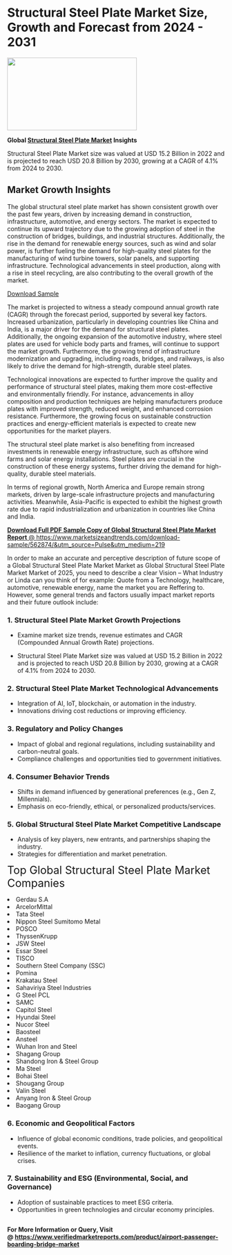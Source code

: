 <H1>Structural Steel Plate Market Size, Growth and Forecast from 2024 - 2031</H1><img class="aligncenter size-medium wp-image-584254" src="https://thirdeyenews.in/wp-content/uploads/2024/09/Global-Market-Research-300x168.jpeg" alt="" width="300" height="168" /><p><strong>Global&nbsp;<a href="https://www.marketsizeandtrends.com/download-sample/562874/&amp;utm_source=Pulse&amp;utm_medium=219">Structural Steel Plate Market</a> Insights</strong></p><p>Structural Steel Plate Market size was valued at USD 15.2 Billion in 2022 and is projected to reach USD 20.8 Billion by 2030, growing at a CAGR of 4.1% from 2024 to 2030.</p><p><h2>Market Growth Insights</h2> <p>The global structural steel plate market has shown consistent growth over the past few years, driven by increasing demand in construction, infrastructure, automotive, and energy sectors. The market is expected to continue its upward trajectory due to the growing adoption of steel in the construction of bridges, buildings, and industrial structures. Additionally, the rise in the demand for renewable energy sources, such as wind and solar power, is further fueling the demand for high-quality steel plates for the manufacturing of wind turbine towers, solar panels, and supporting infrastructure. Technological advancements in steel production, along with a rise in steel recycling, are also contributing to the overall growth of the market.</p> <p><a href="#">Download Sample</a></p> <p>The market is projected to witness a steady compound annual growth rate (CAGR) through the forecast period, supported by several key factors. Increased urbanization, particularly in developing countries like China and India, is a major driver for the demand for structural steel plates. Additionally, the ongoing expansion of the automotive industry, where steel plates are used for vehicle body parts and frames, will continue to support the market growth. Furthermore, the growing trend of infrastructure modernization and upgrading, including roads, bridges, and railways, is also likely to drive the demand for high-strength, durable steel plates.</p> <p>Technological innovations are expected to further improve the quality and performance of structural steel plates, making them more cost-effective and environmentally friendly. For instance, advancements in alloy composition and production techniques are helping manufacturers produce plates with improved strength, reduced weight, and enhanced corrosion resistance. Furthermore, the growing focus on sustainable construction practices and energy-efficient materials is expected to create new opportunities for the market players.</p> <p>The structural steel plate market is also benefiting from increased investments in renewable energy infrastructure, such as offshore wind farms and solar energy installations. Steel plates are crucial in the construction of these energy systems, further driving the demand for high-quality, durable steel materials.</p> <p>In terms of regional growth, North America and Europe remain strong markets, driven by large-scale infrastructure projects and manufacturing activities. Meanwhile, Asia-Pacific is expected to exhibit the highest growth rate due to rapid industrialization and urbanization in countries like China and India.</p> <p><a href="#"></p><p><span class=""><strong>Download Full PDF Sample Copy of Global Structural Steel Plate Market Report</strong> @ <a href="https://www.marketsizeandtrends.com/download-sample/562874/&amp;utm_source=Pulse&amp;utm_medium=219" target="_blank">https://www.marketsizeandtrends.com/download-sample/562874/&amp;utm_source=Pulse&amp;utm_medium=219</a></span></p><p>In order to make an accurate and perceptive description of future scope of a Global&nbsp;Structural Steel Plate Market Market as Global&nbsp;Structural Steel Plate Market Market of 2025, you need to describe a clear Vision &ndash; What Industry or Linda can you think of for example: Quote from a Technology, healthcare, automotive, renewable energy, name the market you are Reffering to. However, some general trends and factors usually impact market reports and their future outlook include:</p><h3>1.&nbsp;<strong>Structural Steel Plate Market Growth Projections</strong></h3><ul><li>Examine market size trends, revenue estimates and CAGR (Compounded Annual Growth Rate) projections.</li><li><p>Structural Steel Plate Market size was valued at USD 15.2 Billion in 2022 and is projected to reach USD 20.8 Billion by 2030, growing at a CAGR of 4.1% from 2024 to 2030.</p></li></ul><h3>2.&nbsp;<strong>Structural Steel Plate Market Technological Advancements</strong></h3><ul><li>Integration of AI, IoT, blockchain, or automation in the industry.</li><li>Innovations driving cost reductions or improving efficiency.</li></ul><h3>3.&nbsp;<strong>Regulatory and Policy Changes</strong></h3><ul><li>Impact of global and regional regulations, including sustainability and carbon-neutral goals.</li><li>Compliance challenges and opportunities tied to government initiatives.</li></ul><h3>4.&nbsp;<strong>Consumer Behavior Trends</strong></h3><ul><li>Shifts in demand influenced by generational preferences (e.g., Gen Z, Millennials).</li><li>Emphasis on eco-friendly, ethical, or personalized products/services.</li></ul><h3>5.&nbsp;<strong>Global Structural Steel Plate Market Competitive Landscape</strong></h3><ul><li>Analysis of key players, new entrants, and partnerships shaping the industry.</li><li>Strategies for differentiation and market penetration.</li></ul><p data-pm-slice="1 1 []"><span style="color: inherit; font-family: inherit; font-size: 25px;">Top Global Structural Steel Plate Market Companies</span></p><div class="" data-test-id=""><p><li>Gerdau S.A</li><li> ArcelorMittal</li><li> Tata Steel</li><li> Nippon Steel Sumitomo Metal</li><li> POSCO</li><li> ThyssenKrupp</li><li> JSW Steel</li><li> Essar Steel</li><li> TISCO</li><li> Southern Steel Company (SSC)</li><li> Pomina</li><li> Krakatau Steel</li><li> Sahaviriya Steel Industries</li><li> G Steel PCL</li><li> SAMC</li><li> Capitol Steel</li><li> Hyundai Steel</li><li> Nucor Steel</li><li> Baosteel</li><li> Ansteel</li><li> Wuhan Iron and Steel</li><li> Shagang Group</li><li> Shandong Iron & Steel Group</li><li> Ma Steel</li><li> Bohai Steel</li><li> Shougang Group</li><li> Valin Steel</li><li> Anyang Iron & Steel Group</li><li> Baogang Group</li></p></div><h3>6.&nbsp;<strong>Economic and Geopolitical Factors</strong></h3><ul><li>Influence of global economic conditions, trade policies, and geopolitical events.</li><li>Resilience of the market to inflation, currency fluctuations, or global crises.</li></ul><h3>7.&nbsp;<strong>Sustainability and ESG (Environmental, Social, and Governance)</strong></h3><ul><li>Adoption of sustainable practices to meet ESG criteria.</li><li>Opportunities in green technologies and circular economy principles.</li></ul><h2><strong style="font-size: 14px;">For More Information or Query, Visit @&nbsp;</strong><a style="background-color: #ffffff; font-size: 14px;" href="https://www.marketsizeandtrends.com/report/structural-steel-plate-market/" target="_blank">https://www.verifiedmarketreports.com/product/airport-passenger-boarding-bridge-market</a></h2>
